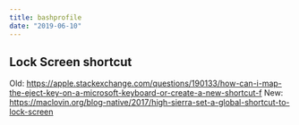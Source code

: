 ```yaml
---
title: bashprofile
date: "2019-06-10"
---
```


## Lock Screen shortcut
Old: https://apple.stackexchange.com/questions/190133/how-can-i-map-the-eject-key-on-a-microsoft-keyboard-or-create-a-new-shortcut-f
New: https://maclovin.org/blog-native/2017/high-sierra-set-a-global-shortcut-to-lock-screen

